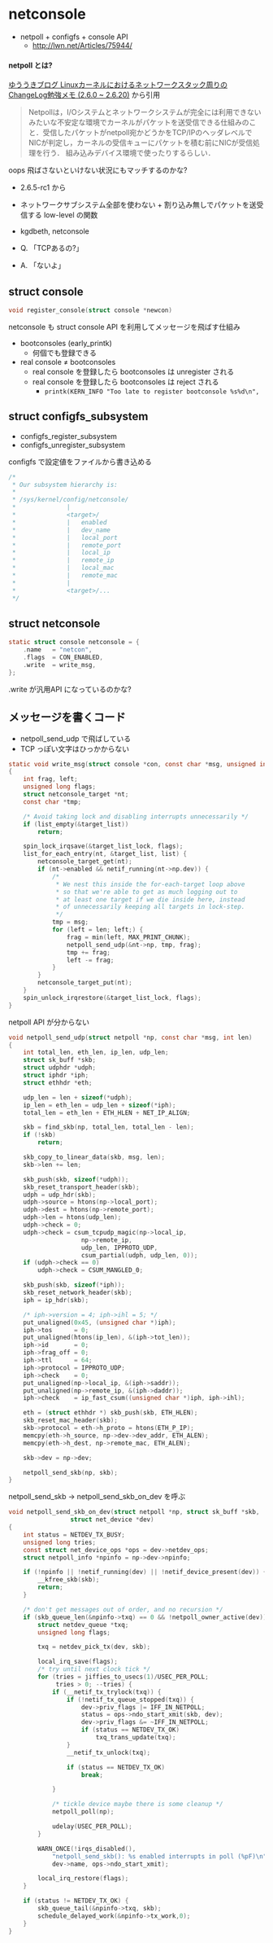 # netconsole

 * netpoll + configfs + console API 
   * http://lwn.net/Articles/75944/ 

#### netpoll とは?

[ゆううきブログ Linuxカーネルにおけるネットワークスタック周りのChangeLog勉強メモ (2.6.0 ~ 2.6.20)](http://yuuki.hatenablog.com/entry/linuxkernel-network-changelog-2.6.0-2.6.20) から引用

> Netpollは，I/Oシステムとネットワークシステムが完全には利用できないみたいな不安定な環境でカーネルがパケットを送受信できる仕組みのこと．受信したパケットがnetpoll宛かどうかをTCP/IPのヘッダレベルでNICが判定し，カーネルの受信キューにパケットを積む前にNICが受信処理を行う．
組み込みデバイス環境で使ったりするらしい．

oops 飛ばさないといけない状況にもマッチするのかな?

 * 2.6.5-rc1 から
 * ネットワークサブシステム全部を使わない + 割り込み無しでパケットを送受信する low-level の関数
 * kgdbeth, netconsole 

 * Q. 「TCPあるの?」
 * A. 「ないよ」

## struct console

```c
void register_console(struct console *newcon)
```

netconsole も struct console API を利用してメッセージを飛ばす仕組み

 * bootconsoles (early_printk)
   * 何個でも登録できる
 * real console ≠ bootconsoles
   * real console を登録したら bootconsoles は unregister される
   * real console を登録したら bootconsoles は reject される
     * `printk(KERN_INFO "Too late to register bootconsole %s%d\n",`

## struct configfs_subsystem

 * configfs_register_subsystem
 * configfs_unregister_subsystem

configfs で設定値をファイルから書き込める 

```c
/*
 * Our subsystem hierarchy is:
 *
 * /sys/kernel/config/netconsole/
 *				|
 *				<target>/
 *				|	enabled
 *				|	dev_name
 *				|	local_port
 *				|	remote_port
 *				|	local_ip
 *				|	remote_ip
 *				|	local_mac
 *				|	remote_mac
 *				|
 *				<target>/...
 */
```

## struct netconsole

```c
static struct console netconsole = {
	.name	= "netcon",
	.flags	= CON_ENABLED,
	.write	= write_msg,
};
```

.write が汎用API になっているのかな?

## メッセージを書くコード

 * netpoll_send_udp で飛ばしている
 * TCP っぽい文字はひっかからない

```c
static void write_msg(struct console *con, const char *msg, unsigned int len)
{
	int frag, left;
	unsigned long flags;
	struct netconsole_target *nt;
	const char *tmp;

	/* Avoid taking lock and disabling interrupts unnecessarily */
	if (list_empty(&target_list))
		return;

	spin_lock_irqsave(&target_list_lock, flags);
	list_for_each_entry(nt, &target_list, list) {
		netconsole_target_get(nt);
		if (nt->enabled && netif_running(nt->np.dev)) {
			/*
			 * We nest this inside the for-each-target loop above
			 * so that we're able to get as much logging out to
			 * at least one target if we die inside here, instead
			 * of unnecessarily keeping all targets in lock-step.
			 */
			tmp = msg;
			for (left = len; left;) {
				frag = min(left, MAX_PRINT_CHUNK);
				netpoll_send_udp(&nt->np, tmp, frag);
				tmp += frag;
				left -= frag;
			}
		}
		netconsole_target_put(nt);
	}
	spin_unlock_irqrestore(&target_list_lock, flags);
}
```

netpoll API が分からない

```c
void netpoll_send_udp(struct netpoll *np, const char *msg, int len)
{
	int total_len, eth_len, ip_len, udp_len;
	struct sk_buff *skb;
	struct udphdr *udph;
	struct iphdr *iph;
	struct ethhdr *eth;

	udp_len = len + sizeof(*udph);
	ip_len = eth_len = udp_len + sizeof(*iph);
	total_len = eth_len + ETH_HLEN + NET_IP_ALIGN;

	skb = find_skb(np, total_len, total_len - len);
	if (!skb)
		return;

	skb_copy_to_linear_data(skb, msg, len);
	skb->len += len;

	skb_push(skb, sizeof(*udph));
	skb_reset_transport_header(skb);
	udph = udp_hdr(skb);
	udph->source = htons(np->local_port);
	udph->dest = htons(np->remote_port);
	udph->len = htons(udp_len);
	udph->check = 0;
	udph->check = csum_tcpudp_magic(np->local_ip,
					np->remote_ip,
					udp_len, IPPROTO_UDP,
					csum_partial(udph, udp_len, 0));
	if (udph->check == 0)
		udph->check = CSUM_MANGLED_0;

	skb_push(skb, sizeof(*iph));
	skb_reset_network_header(skb);
	iph = ip_hdr(skb);

	/* iph->version = 4; iph->ihl = 5; */
	put_unaligned(0x45, (unsigned char *)iph);
	iph->tos      = 0;
	put_unaligned(htons(ip_len), &(iph->tot_len));
	iph->id       = 0;
	iph->frag_off = 0;
	iph->ttl      = 64;
	iph->protocol = IPPROTO_UDP;
	iph->check    = 0;
	put_unaligned(np->local_ip, &(iph->saddr));
	put_unaligned(np->remote_ip, &(iph->daddr));
	iph->check    = ip_fast_csum((unsigned char *)iph, iph->ihl);

	eth = (struct ethhdr *) skb_push(skb, ETH_HLEN);
	skb_reset_mac_header(skb);
	skb->protocol = eth->h_proto = htons(ETH_P_IP);
	memcpy(eth->h_source, np->dev->dev_addr, ETH_ALEN);
	memcpy(eth->h_dest, np->remote_mac, ETH_ALEN);

	skb->dev = np->dev;

	netpoll_send_skb(np, skb);
}
```

netpoll_send_skb -> netpoll_send_skb_on_dev を呼ぶ

```c
void netpoll_send_skb_on_dev(struct netpoll *np, struct sk_buff *skb,
			     struct net_device *dev)
{
	int status = NETDEV_TX_BUSY;
	unsigned long tries;
	const struct net_device_ops *ops = dev->netdev_ops;
	struct netpoll_info *npinfo = np->dev->npinfo;

	if (!npinfo || !netif_running(dev) || !netif_device_present(dev)) {
		__kfree_skb(skb);
		return;
	}

	/* don't get messages out of order, and no recursion */
	if (skb_queue_len(&npinfo->txq) == 0 && !netpoll_owner_active(dev)) {
		struct netdev_queue *txq;
		unsigned long flags;

		txq = netdev_pick_tx(dev, skb);

		local_irq_save(flags);
		/* try until next clock tick */
		for (tries = jiffies_to_usecs(1)/USEC_PER_POLL;
		     tries > 0; --tries) {
			if (__netif_tx_trylock(txq)) {
				if (!netif_tx_queue_stopped(txq)) {
					dev->priv_flags |= IFF_IN_NETPOLL;
					status = ops->ndo_start_xmit(skb, dev);
					dev->priv_flags &= ~IFF_IN_NETPOLL;
					if (status == NETDEV_TX_OK)
						txq_trans_update(txq);
				}
				__netif_tx_unlock(txq);

				if (status == NETDEV_TX_OK)
					break;

			}

			/* tickle device maybe there is some cleanup */
			netpoll_poll(np);

			udelay(USEC_PER_POLL);
		}

		WARN_ONCE(!irqs_disabled(),
			"netpoll_send_skb(): %s enabled interrupts in poll (%pF)\n",
			dev->name, ops->ndo_start_xmit);

		local_irq_restore(flags);
	}

	if (status != NETDEV_TX_OK) {
		skb_queue_tail(&npinfo->txq, skb);
		schedule_delayed_work(&npinfo->tx_work,0);
	}
}
```